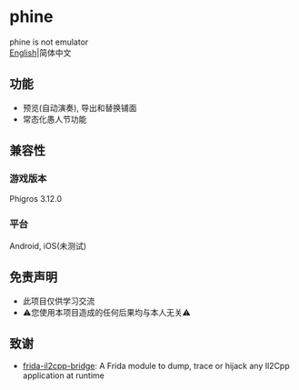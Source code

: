 # phine
phine is not emulator
<br>
[English](README.md)|简体中文

## 功能
-   预览(自动演奏), 导出和替换铺面
-   常态化愚人节功能

## 兼容性

### 游戏版本

Phigros 3.12.0

### 平台

Android, iOS(未测试)

## 免责声明

-   此项目仅供学习交流
-   ⚠您使用本项目造成的任何后果均与本人无关⚠

## 致谢

-   [frida-il2cpp-bridge](https://github.com/vfsfitvnm/frida-il2cpp-bridge): A Frida module to dump, trace or hijack any Il2Cpp application at runtime

